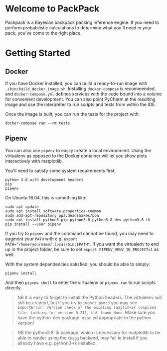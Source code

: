 # Welcome to PackPack
Packpack is a Bayesian backpack packing inference engine. 
If you need to perform probabilistic calculations to determine what
you'll need in your pack, you've come to the right place. 

# Getting Started
## Docker
If you have Docker installed, you can build a ready-to-run image 
with `./bin/build_docker_image.sh`. Installing `docker-compose` is 
recommended, and `docker-compose.yml` defines services with the code 
bound into a volume for convenient development. You can also point 
PyCharm at the resulting image and use the interpreter to run scripts 
and tests from within the IDE. 

Once the image is built, you can run the tests for the project with:
```
docker-compose run --rm tests
```
 
## Pipenv
You can also use `pipenv` to easily create a local 
environment. Using the virtualenv as opposed to the Docker container will let you
show plots interactively with matplotlib. 

You'll need to satisfy some system requirements 
first: 
```
python 3.8 with development headers 
pip
pipenv
```

On Ubuntu 18.04, this is something like: 
```
sudo apt update
sudo apt install software-properties-common
sudo add-apt-repository ppa:deadsnakes/ppa
sudo apt install python3-pip python3.8 python3.8-dev python3.8-tk
pip install --user pipenv
```

If you try to `pipenv` and the command cannot be found, you may need
to augment your `PATH` with e.g. `export PATH="/home/yourname/.local/bin:$PATH"`. 
If you want the virtualenv to end up in the project folder, be sure to set
`export PIPENV_VENV_IN_PROJECT=1` as well. 
 
With the system dependencies satisfied, you should be able to 
simply: 
```
pipenv install
```

And then `pipenv shell` to enter the virtualenv or `pipenv run` to run 
scripts directly. 


>NB it is easy to forget to install the Python headers. The 
>virtualenv will still be created, but if you try to `import pymc3`
>you may see `ImportError: Version check of the existing lazylinker compiled file. Looking for version 0.211, but found None`. 
>Make sure you have the python-dev package installed appropriate to the python version!

>NB the python3.8-tk package, which is necessary for matplotlib
>to be able to render using the `tkagg` backend, may fail to install
>if you already have e.g. python3-tk installed. 
